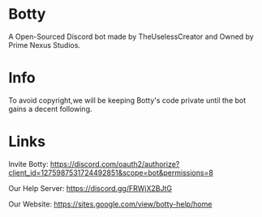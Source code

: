 # Botty
A Open-Sourced Discord bot made by TheUselessCreator and Owned by Prime Nexus Studios.

# Info 
To avoid copyright,we will be keeping Botty's code private until the bot gains a decent following.

# Links 
Invite Botty: https://discord.com/oauth2/authorize?client_id=1275987531724492851&scope=bot&permissions=8

Our Help Server: https://discord.gg/FRWjX2BJtG

Our Website: https://sites.google.com/view/botty-help/home
